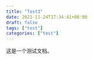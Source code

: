 ```yaml
---
title: "Test3"
date: 2021-11-24T17:34:41+08:00
draft: false
tags: ["test"]
categories: ["test"]
---
```


这是一个测试文档。
